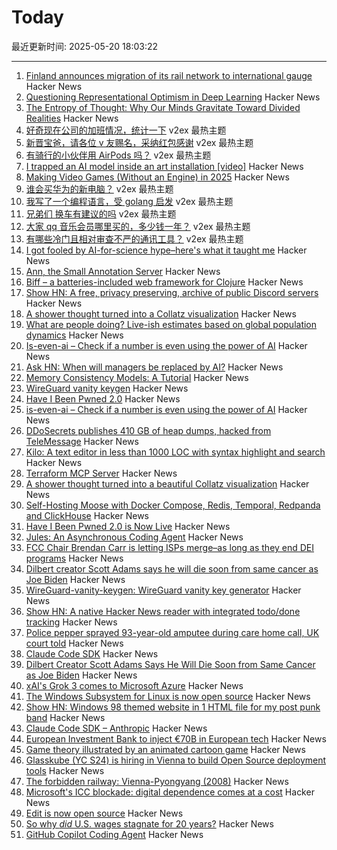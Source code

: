 # Today

最近更新时间: 2025-05-20 18:03:22

--- 
1. [Finland announces migration of its rail network to international gauge](https://www.trenvista.net/en/news/rnhs/finland-migration-standard-gauge/) Hacker News
2. [Questioning Representational Optimism in Deep Learning](https://github.com/akarshkumar0101/fer) Hacker News
3. [The Entropy of Thought: Why Our Minds Gravitate Toward Divided Realities](https://victoranastasiu.medium.com/the-entropy-of-thought-why-our-minds-gravitate-toward-divided-realities-7ce43c83b785) Hacker News
4. [好奇现在公司的加班情况，统计一下](https://www.v2ex.com/t/1133022) v2ex 最热主题
5. [新晋宝爸，请各位 v 友赐名，采纳红包感谢](https://www.v2ex.com/t/1132986) v2ex 最热主题
6. [有骑行的小伙伴用 AirPods 吗？](https://www.v2ex.com/t/1132899) v2ex 最热主题
7. [I trapped an AI model inside an art installation [video]](https://www.youtube.com/watch?v=7fNYj0EXxMs) Hacker News
8. [Making Video Games (Without an Engine) in 2025](https://noelberry.ca/posts/making_games_in_2025/) Hacker News
9. [谁会买华为的新电脑？](https://www.v2ex.com/t/1132926) v2ex 最热主题
10. [我写了一个编程语言，受 golang 启发](https://www.v2ex.com/t/1132910) v2ex 最热主题
11. [兄弟们 换车有建议的吗](https://www.v2ex.com/t/1132909) v2ex 最热主题
12. [大家 qq 音乐会员哪里买的，多少钱一年？](https://www.v2ex.com/t/1132902) v2ex 最热主题
13. [有哪些冷门且相对审查不严的通讯工具？](https://www.v2ex.com/t/1132897) v2ex 最热主题
14. [I got fooled by AI-for-science hype–here's what it taught me](https://www.understandingai.org/p/i-got-fooled-by-ai-for-science-hypeheres) Hacker News
15. [Ann, the Small Annotation Server](https://mccd.space/posts/design-pitch-ann/) Hacker News
16. [Biff – a batteries-included web framework for Clojure](https://biffweb.com) Hacker News
17. [Show HN: A free, privacy preserving, archive of public Discord servers](https://searchcord.io) Hacker News
18. [A shower thought turned into a Collatz visualization](https://abstractnonsense.com/collatz/) Hacker News
19. [What are people doing? Live-ish estimates based on global population dynamics](https://humans.maxcomperatore.com/) Hacker News
20. [Is-even-ai – Check if a number is even using the power of AI](https://www.npmjs.com/package/is-even-ai) Hacker News
21. [Ask HN: When will managers be replaced by AI?](https://news.ycombinator.com/item?id=44037195) Hacker News
22. [Memory Consistency Models: A Tutorial](https://jamesbornholt.com/blog/memory-models/) Hacker News
23. [WireGuard vanity keygen](https://github.com/axllent/wireguard-vanity-keygen) Hacker News
24. [Have I Been Pwned 2.0](https://www.troyhunt.com/have-i-been-pwned-2-0-is-now-live/) Hacker News
25. [is-even-ai – Check if a number is even using the power of AI](https://www.npmjs.com/package/is-even-ai) Hacker News
26. [DDoSecrets publishes 410 GB of heap dumps, hacked from TeleMessage](https://micahflee.com/ddosecrets-publishes-410-gb-of-heap-dumps-hacked-from-telemessages-archive-server/) Hacker News
27. [Kilo: A text editor in less than 1000 LOC with syntax highlight and search](https://github.com/antirez/kilo) Hacker News
28. [Terraform MCP Server](https://github.com/hashicorp/terraform-mcp-server) Hacker News
29. [A shower thought turned into a beautiful Collatz visualization](https://abstractnonsense.com/collatz/) Hacker News
30. [Self-Hosting Moose with Docker Compose, Redis, Temporal, Redpanda and ClickHouse](https://docs.fiveonefour.com/moose/deploying/self-hosting/deploying-with-docker-compose) Hacker News
31. [Have I Been Pwned 2.0 is Now Live](https://www.troyhunt.com/have-i-been-pwned-2-0-is-now-live/) Hacker News
32. [Jules: An Asynchronous Coding Agent](https://jules.google/) Hacker News
33. [FCC Chair Brendan Carr is letting ISPs merge–as long as they end DEI programs](https://arstechnica.com/tech-policy/2025/05/fcc-chair-brendan-carr-is-letting-isps-merge-as-long-as-they-end-dei-programs/) Hacker News
34. [Dilbert creator Scott Adams says he will die soon from same cancer as Joe Biden](https://www.thewrap.com/dilbert-scott-adams-prostate-cancer-biden/) Hacker News
35. [WireGuard-vanity-keygen: WireGuard vanity key generator](https://github.com/axllent/wireguard-vanity-keygen) Hacker News
36. [Show HN: A native Hacker News reader with integrated todo/done tracking](https://github.com/haojiang99/hacker_news_reader) Hacker News
37. [Police pepper sprayed 93-year-old amputee during care home call, UK court told](https://www.rte.ie/news/uk/2025/0519/1513775-elderly-amputee-pepper-sprayed/) Hacker News
38. [Claude Code SDK](https://docs.anthropic.com/en/docs/claude-code/sdk) Hacker News
39. [Dilbert Creator Scott Adams Says He Will Die Soon from Same Cancer as Joe Biden](https://www.thewrap.com/dilbert-scott-adams-prostate-cancer-biden/) Hacker News
40. [xAI's Grok 3 comes to Microsoft Azure](https://techcrunch.com/2025/05/19/xais-grok-3-comes-to-microsoft-azure/) Hacker News
41. [The Windows Subsystem for Linux is now open source](https://blogs.windows.com/windowsdeveloper/2025/05/19/the-windows-subsystem-for-linux-is-now-open-source/) Hacker News
42. [Show HN: Windows 98 themed website in 1 HTML file for my post punk band](https://corp.band) Hacker News
43. [Claude Code SDK – Anthropic](https://docs.anthropic.com/en/docs/claude-code/sdk) Hacker News
44. [European Investment Bank to inject €70B in European tech](https://ioplus.nl/en/posts/european-investment-bank-to-inject-70-billion-in-european-tech) Hacker News
45. [Game theory illustrated by an animated cartoon game](https://ncase.me/trust/) Hacker News
46. [Glasskube (YC S24) is hiring in Vienna to build Open Source deployment tools](https://www.ycombinator.com/companies/glasskube/jobs/wjB77iZ-founding-engineer-go-typescript-kubernetes-docker) Hacker News
47. [The forbidden railway: Vienna-Pyongyang (2008)](http://vienna-pyongyang.blogspot.com/2008/04/how-everything-began.html) Hacker News
48. [Microsoft's ICC blockade: digital dependence comes at a cost](https://www.techzine.eu/news/privacy-compliance/131536/microsofts-icc-blockade-digital-dependence-comes-at-a-cost/) Hacker News
49. [Edit is now open source](https://devblogs.microsoft.com/commandline/edit-is-now-open-source/) Hacker News
50. [So why *did* U.S. wages stagnate for 20 years?](https://www.noahpinion.blog/p/so-why-did-us-wages-stagnate-for) Hacker News
51. [GitHub Copilot Coding Agent](https://github.blog/changelog/2025-05-19-github-copilot-coding-agent-in-public-preview/) Hacker News
